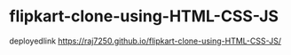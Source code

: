 # flipkart-clone-using-HTML-CSS-JS
deployedlink https://raj7250.github.io/flipkart-clone-using-HTML-CSS-JS/
